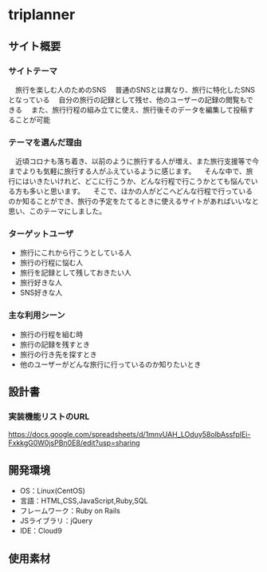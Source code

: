 # triplanner

## サイト概要

### サイトテーマ
　旅行を楽しむ人のためのSNS
　普通のSNSとは異なり、旅行に特化したSNSとなっている
　自分の旅行の記録として残せ、他のユーザーの記録の閲覧もできる
　また、旅行行程の組み立てに使え、旅行後そのデータを編集して投稿することが可能


### テーマを選んだ理由
　近頃コロナも落ち着き、以前のように旅行する人が増え、また旅行支援等で今までよりも気軽に旅行する人がふえているように感じます。
　そんな中で、旅行にはいきたいけれど、どこに行こうか、どんな行程で行こうかとても悩んでいる方も多いと思います。
　そこで、ほかの人がどこへどんな行程で行っているのか知ることができ、旅行の予定をたてるときに使えるサイトがあればいいなと思い、このテーマにしました。


### ターゲットユーザ
- 旅行にこれから行こうとしている人
- 旅行の行程に悩む人
- 旅行を記録として残しておきたい人
- 旅行好きな人
- SNS好きな人



### 主な利用シーン
- 旅行の行程を組む時
- 旅行の記録を残すとき
- 旅行の行き先を探すとき
- 他のユーザーがどんな旅行に行っているのか知りたいとき




## 設計書

### 実装機能リストのURL
  https://docs.google.com/spreadsheets/d/1mnvUAH_LOduy58olbAssfpIEi-FxkkgG0W0jsPBn0E8/edit?usp=sharing


## 開発環境
- OS：Linux(CentOS)
- 言語：HTML,CSS,JavaScript,Ruby,SQL
- フレームワーク：Ruby on Rails
- JSライブラリ：jQuery
- IDE：Cloud9

## 使用素材